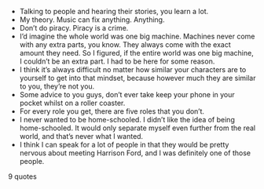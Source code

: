  - Talking to people and hearing their stories, you learn a lot.
 - My theory. Music can fix anything. Anything.
 - Don’t do piracy. Piracy is a crime.
 - I’d imagine the whole world was one big machine. Machines never come with any extra parts, you know. They always come with the exact amount they need. So I figured, if the entire world was one big machine, I couldn’t be an extra part. I had to be here for some reason.
 - I think it’s always difficult no matter how similar your characters are to yourself to get into that mindset, because however much they are similar to you, they’re not you.
 - Some advice to you guys, don’t ever take keep your phone in your pocket whilst on a roller coaster.
 - For every role you get, there are five roles that you don’t.
 - I never wanted to be home-schooled. I didn’t like the idea of being home-schooled. It would only separate myself even further from the real world, and that’s never what I wanted.
 - I think I can speak for a lot of people in that they would be pretty nervous about meeting Harrison Ford, and I was definitely one of those people.

9 quotes